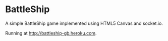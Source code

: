 BattleShip
==========

A simple BattleShip game implemented using HTML5 Canvas and socket.io.

Running at http://battleship-gb.heroku.com.